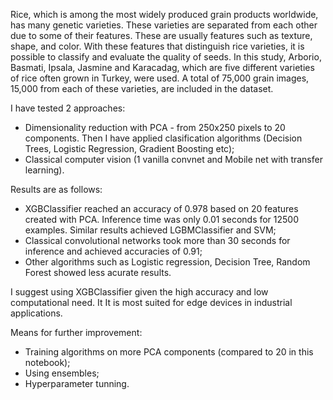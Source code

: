 Rice, which is among the most widely produced grain products worldwide, has many genetic varieties. These varieties are separated from each other due to some of their features. These are usually features such as texture, shape, and color. With these features that distinguish rice varieties, it is possible to classify and evaluate the quality of seeds. In this study, Arborio, Basmati, Ipsala, Jasmine and Karacadag, which are five different varieties of rice often grown in Turkey, were used. A total of 75,000 grain images, 15,000 from each of these varieties, are included in the dataset.

I have tested 2 approaches:
- Dimensionality reduction with PCA - from 250x250 pixels to 20 components. Then I have applied clasification algorithms (Decision Trees, Logistic Regression, Gradient Boosting etc);
- Classical computer vision (1 vanilla convnet and Mobile net with transfer learning).

Results are as follows:
- XGBClassifier reached an accuracy of 0.978 based on 20 features created with PCA. Inference time was only 0.01 seconds for 12500 examples. Similar results achieved LGBMClassifier and SVM;
- Classical convolutional networks took more than 30 seconds for inference and achieved accuracies of 0.91;
- Other algorithms such as Logistic regression, Decision Tree, Random Forest showed less acurate results.

I suggest using XGBClassifier given the high accuracy and low computational need. It It is most suited for edge devices in industrial applications.

Means for further improvement:
- Training algorithms on more PCA components (compared to 20 in this notebook);
- Using ensembles;
- Hyperparameter tunning.
